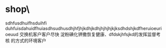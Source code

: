 # shop\
sdhfusdhuifhsduihfi duhfuisdahuidfhuiasdhsudhusdhjhfjhjkdhjkdhjhjhjhjkjksdhdshjkdfheruioeurioeuud 交换机客户客户尽快
淀粉碘化钾撒恢复健康、dfdskjhfsjkd的发挥监督考核
的方式的环境客户
